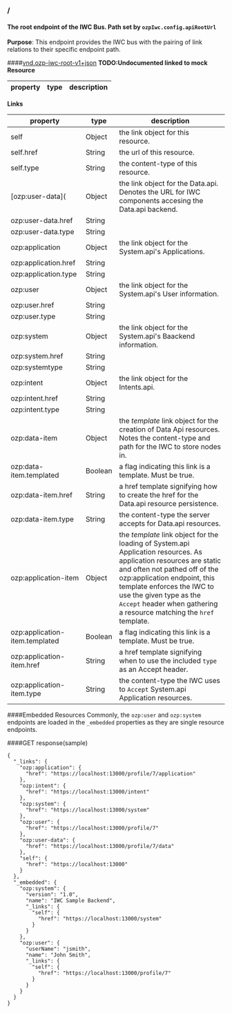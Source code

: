 ### /
#### The root endpoint of the IWC Bus. Path set by `ozpIwc.config.apiRootUrl`
**Purpose**: This endpoint provides the IWC bus with the pairing of link relations to their specific endpoint path.

####[vnd.ozp-iwc-root-v1+json](https://github.com/ozone-development/ozp-data-schemas/blob/master/mock/api/index.json) **TODO:Undocumented linked to mock** 
**Resource**

| property | type    | description                               |
|------------|---------|-------------------------------------------|

**Links**

| property   | type    | description                               |
|------------|---------|-------------------------------------------|
|  self                   | Object  | the link object for this resource.        |
|  self.href              | String  | the url of this resource.                 |
|  self.type              | String  | the content-type of this resource.        |
|  [ozp:user-data](          | Object  | the link object for the Data.api. Denotes the URL for IWC components accesing the Data.api backend.|
|  ozp:user-data.href     | String  |                                           |
|  ozp:user-data.type     | String  |                                           |
|  ozp:application        | Object  | the link object for the System.api's Applications.|
|  ozp:application.href   | String  |                                           |
|  ozp:application.type   | String  |                                           |
|  ozp:user               | Object  | the link object for the System.api's User information.        |
|  ozp:user.href          | String  |                                           |
|  ozp:user.type          | String  |                                           |
|  ozp:system             | Object  | the link object for the System.api's Baackend information.        |
|  ozp:system.href        | String  |                                           |
|  ozp:systemtype         | String  |                                           |
|  ozp:intent             | Object  | the link object for the Intents.api.        |
|  ozp:intent.href        | String  |                                           |
|  ozp:intent.type        | String  |                                           |
|  ozp:data-item          | Object  | the *template* link object for the creation of Data Api resources. Notes the content-type and path for the IWC to store nodes in.|
|  ozp:data-item.templated| Boolean | a flag indicating this link is a template. Must be true.|
|  ozp:data-item.href        | String  | a href template signifying how to create the href for the Data.api resource persistence.|
|  ozp:data-item.type        | String  | the content-type the server accepts for Data.api resources.                                          |
|  ozp:application-item          | Object  | the *template* link object for the loading of System.api Application resources. As application resources are static and often not pathed off of the ozp:application endpoint, this template enforces the IWC to use the given type as the `Accept` header when gathering a resource matching the `href` template.|
|  ozp:application-item.templated| Boolean | a flag indicating this link is a template. Must be true.|
|  ozp:application-item.href        | String  | a href template signifying when to use the included `type` as an Accept header.|
|  ozp:application-item.type        | String  | the content-type the IWC uses to `Accept`  System.api Application resources.|


####Embedded Resources
Commonly, the `ozp:user` and `ozp:system` endpoints are loaded in the `_embedded` properties as they are single resource
endpoints. 

####GET response(sample)
```
{
  "_links": {   
    "ozp:application": {
      "href": "https://localhost:13000/profile/7/application"
    },
    "ozp:intent": {
      "href": "https://localhost:13000/intent"
    },
    "ozp:system": {
      "href": "https://localhost:13000/system"
    },
    "ozp:user": {
      "href": "https://localhost:13000/profile/7"
    },
    "ozp:user-data": {
      "href": "https://localhost:13000/profile/7/data"
    },
    "self": {
      "href": "https://localhost:13000"
    }
  },
  "_embedded": {
    "ozp:system": {
      "version": "1.0",
      "name": "IWC Sample Backend",
      "_links": {
        "self": {
          "href": "https://localhost:13000/system"
        }
      }
    },
    "ozp:user": {
      "userName": "jsmith",
      "name": "John Smith",
      "_links": {
        "self": {
          "href": "https://localhost:13000/profile/7"
        }
      }
    }
  }
}
```